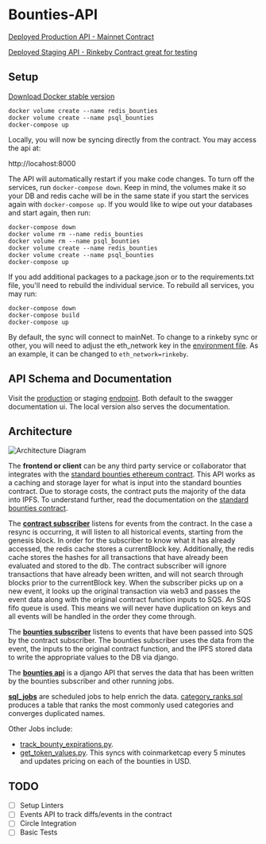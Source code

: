 # Bounties-API
[Deployed Production API - Mainnet Contract](https://api.bounties.network)

[Deployed Staging API - Rinkeby Contract great for testing](https://staging.api.bounties.network)

## Setup
[Download Docker stable version](https://docs.docker.com/docker-for-mac/install/#download-docker-for-mac)
```
docker volume create --name redis_bounties
docker volume create --name psql_bounties
docker-compose up
```
Locally, you will now be syncing directly from the contract. You may access the api at:

http://locahost:8000

The API will automatically restart if you make code changes. To turn off the services, run `docker-compose down`. Keep in mind, the volumes make it so your DB and redis cache will be in the same state if you start the services again with `docker-compose up`. If you would like to wipe out your databases and start again, then run:
```
docker-compose down
docker volume rm --name redis_bounties
docker volume rm --name psql_bounties
docker volume create --name redis_bounties
docker volume create --name psql_bounties
docker-compose up
```
If you add additional packages to a package.json or to the requirements.txt file, you'll need to rebuild the individual service.  To rebuild all services, you may run:
```
docker-compose down
docker-compose build
docker-compose up
```
By default, the sync will connect to mainNet. To change to a rinkeby sync or other, you will need to adjust the eth_network key in the [environment file](https://github.com/Bounties-Network/BountiesAPI/blob/master/.env). As an example, it can be changed to `eth_network=rinkeby`. 

## API Schema and Documentation
Visit the [production](http://a2e716ea2144911e898ed02122fce8e2-236283655.us-east-1.elb.amazonaws.com:83/) or staging [endpoint](http://afb256214274611e898ed02122fce8e2-504516521.us-east-1.elb.amazonaws.com:83/). Both default to the swagger documentation ui. The local version also serves the documentation.

## Architecture

![Architecture Diagram](https://s3.amazonaws.com/bountiespublic/BountiesDiagram2.png)

The **frontend or client** can be any third party service or collaborator that integrates with the [standard bounties ethereum contract](https://github.com/Bounties-Network/StandardBounties).  This API works as a caching and storage layer for what is input into the standard bounties contract. Due to storage costs, the contract puts the majority of the data into IPFS. To understand further, read the documentation on the [standard bounties contract](https://github.com/Bounties-Network/StandardBounties/blob/master/docs/documentation.md).

The [**contract subscriber**](https://github.com/Bounties-Network/BountiesAPI/tree/master/contract_subscriber) listens for events from the contract. In the case a resync is occurring, it will listen to all historical events, starting from the genesis block. In order for the subscriber to know what it has already accessed, the redis cache stores a currentBlock key. Additionally, the redis cache stores the hashes for all transactions that have already been evaluated and stored to the db. The contract subscriber will ignore transactions that have already been written, and will not search through blocks prior to the currentBlock key. When the subscriber picks up on a new event, it looks up the original transaction via web3 and passes the event data along with the original contract function inputs to SQS.  An SQS fifo queue is used. This means we will never have duplication on keys and all events will be handled in the order they come through.

The [**bounties subscriber**](https://github.com/Bounties-Network/BountiesAPI/blob/master/bounties_api/std_bounties/management/commands/bounties_subscriber.py) listens to events that have been passed into SQS by the contract subscriber.  The bounties subscriber uses the data from the event, the inputs to the original contract function, and the IPFS stored data to write the appropriate values to the DB via django.

The [**bounties api**](https://github.com/Bounties-Network/BountiesAPI) is a django API that serves the data that has been written by the bounties subscriber and other running jobs.

[**sql_jobs**](https://github.com/Bounties-Network/BountiesAPI/tree/master/sql_jobs) are scheduled jobs to help enrich the data. [category_ranks.sql](https://github.com/Bounties-Network/BountiesAPI/blob/master/sql_jobs/hourly/category_ranks.sql) produces a table that ranks the most commonly used categories and converges duplicated names.

Other Jobs include:
 - [track_bounty_expirations.py](https://github.com/Bounties-Network/BountiesAPI/blob/master/bounties_api/std_bounties/management/commands/track_bounty_expirations.py).
 - [get_token_values.py](https://github.com/Bounties-Network/BountiesAPI/blob/master/bounties_api/std_bounties/management/commands/get_token_values.py). This syncs with coinmarketcap every 5 minutes and updates pricing on each of the bounties in USD.

## TODO
- [ ] Setup Linters
- [ ] Events API to track diffs/events in the contract
- [ ] Circle Integration
- [ ] Basic Tests
